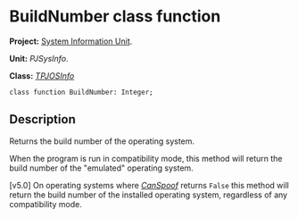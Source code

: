 <a href='Hidden comment: 
$Rev$
$Date$
'></a>

# BuildNumber class function #

**Project:** [System Information Unit](SystemInformationUnit.md).

**Unit:** _PJSysInfo_.

**Class:** _[TPJOSInfo](TPJOSInfo.md)_

```
class function BuildNumber: Integer;
```

## Description ##

Returns the build number of the operating system.

When the program is run in compatibility mode, this method will return the build number of the "emulated" operating system.

[v5.0] On operating systems where _[CanSpoof](TPJOSInfoCanSpoof.md)_ returns `False` this method will return the build number of the installed operating system, regardless of any compatibility mode.